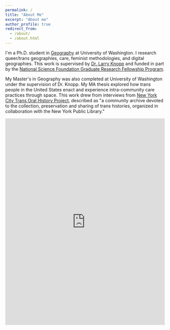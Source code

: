 ```yaml
---
permalink: /
title: "About Me"
excerpt: "About me"
author_profile: true
redirect_from:
  - /about/
  - /about.html
---
```

I'm a Ph.D. student in [Geography](http://geography.washington.edu/) at University of Washington. I research queer/trans geographies, care, feminist methodologies, and digital geographies. This work is supervised by [Dr. Larry Knopp](http://directory.tacoma.uw.edu/employee/knoppl) and funded in part by the [National Science Foundation Graduate Research Fellowship Program](http://www.nsfgrfp.org/).

My Master's in Geography was also completed at University of Washington under the supervision of Dr. Knopp. My MA thesis explored how trans people in the United States enact and experience intra-community care practices through space. This work drew from interviews from [New York City Trans Oral History Project](https://www.nyctransoralhistory.org/), described as "a community archive devoted to the collection, preservation and sharing of trans histories, organized in collaboration with the New York Public Library."

<iframe src='https://cdn.knightlab.com/libs/timeline3/latest/embed/index.html?source=1Ff9a4ktguXug9iN9fzajzvJS9Agh8vRTOWbUY0vgz7E&font=Default&lang=en&initial_zoom=2&height=650' width='100%' height='650' webkitallowfullscreen mozallowfullscreen allowfullscreen frameborder='0'></iframe>
